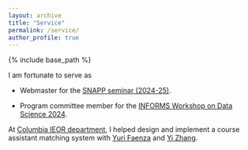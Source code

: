 ```yaml
---
layout: archive
title: "Service"
permalink: /service/
author_profile: true
---
```


{% include base_path %}

I am fortunate to serve as

- Webmaster for the [SNAPP seminar (2024-25)](https://sites.google.com/view/snappseminar/).  

- Program committee member for the [INFORMS Workshop on Data Science 2024](https://sites.google.com/view/data-science-2024/home).  

At [Columbia IEOR department](https://ieor.columbia.edu/), I helped design and implement a course assistant matching system with [Yuri Faenza](https://www.columbia.edu/~yf2414/) and [Yi Zhang](https://www.engineering.columbia.edu/faculty-staff/directory/yi-zhang).